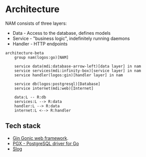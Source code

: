 # Architecture
NAM consists of three layers:
- Data - Access to the database, defines models
- Service - "business logic", indefinitely running daemons
- Handler - HTTP endpoints

```mermaid
architecture-beta
    group nam(logos:go)[NAM]

    service data(mdi:database-arrow-left)[data layer] in nam
    service services(mdi:infinity-box)[service layer] in nam
    service handler(logos:gin)[handler layer] in nam

    service db(logos:postgresql)[Database]
    service internet(mdi:web)[Internet]

    data:L -- R:db
    services:L --> R:data
    handler:L --> R:data
    internet:L <--> R:handler
```

## Tech stack
- [Gin Gonic web framework](https://gin-gonic.com/en/docs/).
- [PGX - PostgreSQL driver for Go](https://github.com/jackc/pgx)
- [Slog](https://go.dev/blog/slog)

